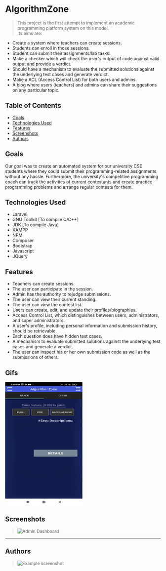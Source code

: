 # AlgorithmZone

> This project is the first attempt to implement an academic programming platform system on this model. <br> Its aims are:<br>
- Create a system where teachers can create sessions.
- Students can enroll in those sessions.
- Student can submit their assignments/lab tasks.
- Make a checker which will check the user's output of code against valid output and provide a verdict.
- Should have a mechanism to evaluate the submitted solutions against the underlying test cases and generate verdict.
- Make a ACL (Access Control List) for both users and admins.
- A blog where users (teachers) and admins can share their suggestions on any particular topic.

## Table of Contents
* [Goals](#goals)
* [Technologies Used](#technologies-used)
* [Features](#features)
* [Screenshots](#screenshots)
* [Authors](#authors)


## Goals
Our goal was to create an automated system for our university CSE students where they could submit their programming-related assignments without any hassle. Furthermore, the university's competitive programming coach can track the activities of current contestants and create practice programming problems and arrange regular contests for them.


## Technologies Used
- Laravel
- GNU Toolkit [To compile C/C++]
- JDK [To compile Java]
- XAMPP
- NPM
- Composer
- Bootstrap
- Javascript
- JQuery

## Features
- Teachers can create sessions.
- The user can participate in the session.
- Admin has the authority to rejudge submissions.
- The user can view their current standing.
- The user can view the contest list. 
- Users can create, edit, and update their profiles/biographies.
- Access Control List, which distinguishes between users, administrators, and super administrators.
- A user's profile, including personal information and submission history, should be retrievable.
- Each question does have hidden test cases.
- A mechanism to evaluate submitted solutions against the underlying test cases and generate a verdict. 
- The user can inspect his or her own submission code as well as the submissions of others. 


## Gifs

<img src="/images/stack-gif.gif" width="250" height="400"/>


## Screenshots 

> ![Admin Dashboard](./images/Admin_Dashboard.png)
-----------------------------------------------

## Authors
> ![Example screenshot](./images/about.png)